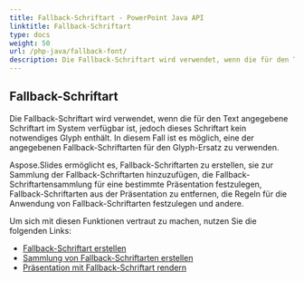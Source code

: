 ```yaml
---
title: Fallback-Schriftart - PowerPoint Java API
linktitle: Fallback-Schriftart
type: docs
weight: 50
url: /php-java/fallback-font/
description: Die Fallback-Schriftart wird verwendet, wenn die für den Text angegebene Schriftart im System verfügbar ist, jedoch dieses Schriftart kein notwendiges Glyph enthält. In diesem Fall ist es möglich, dass die PowerPoint Java API eine der angegebenen Fallback-Schriftarten für den Glyph-Ersatz verwendet.
---
```


## **Fallback-Schriftart**
Die Fallback-Schriftart wird verwendet, wenn die für den Text angegebene Schriftart im System verfügbar ist, jedoch dieses Schriftart kein notwendiges Glyph enthält. In diesem Fall ist es möglich, eine der angegebenen Fallback-Schriftarten für den Glyph-Ersatz zu verwenden.

Aspose.Slides ermöglicht es, Fallback-Schriftarten zu erstellen, sie zur Sammlung der Fallback-Schriftarten hinzuzufügen, die Fallback-Schriftartensammlung für eine bestimmte Präsentation festzulegen, Fallback-Schriftarten aus der Präsentation zu entfernen, die Regeln für die Anwendung von Fallback-Schriftarten festzulegen und andere.

Um sich mit diesen Funktionen vertraut zu machen, nutzen Sie die folgenden Links:

- [Fallback-Schriftart erstellen](/slides/php-java/create-fallback-font)
- [Sammlung von Fallback-Schriftarten erstellen](/slides/php-java/create-fallback-fonts-collection)
- [Präsentation mit Fallback-Schriftart rendern](/slides/php-java/render-presentation-with-fallback-font)